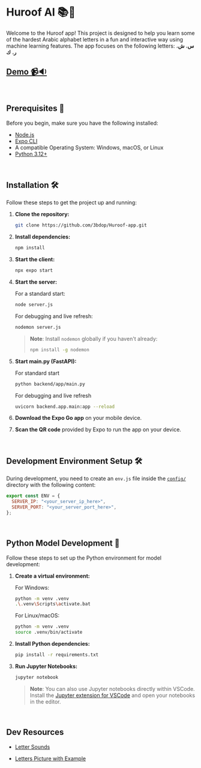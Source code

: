 # Huroof AI 📚🎉

Welcome to the Huroof app! This project is designed to help you learn some of the hardest Arabic alphabet letters in a fun and interactive way using machine learning features. The app focuses on the following letters:
**س**،
**ش**،
**ر**،
**ك**

## [Demo 📹🔉](https://i.imgur.com/iaj9uPy.mp4)

<br/>

## Prerequisites 🚀

Before you begin, make sure you have the following installed:

- [Node.js](https://nodejs.org/)
- [Expo CLI](https://docs.expo.dev/get-started/installation/)
- A compatible Operating System: Windows, macOS, or Linux
- [Python 3.12+](https://www.python.org/downloads/)

<br/>

## Installation 🛠️

Follow these steps to get the project up and running:

1. **Clone the repository:**

   ```bash
   git clone https://github.com/3bdop/Huroof-app.git
   ```

2. **Install dependencies:**

   ```bash
   npm install
   ```

3. **Start the client:**

   ```bash
   npx expo start
   ```

4. **Start the server:**

   For a standard start:

   ```bash
   node server.js
   ```

   For debugging and live refresh:

   ```bash
   nodemon server.js
   ```

   > **Note**: Install `nodemon` globally if you haven't already:
   >
   > ```bash
   > npm install -g nodemon
   > ```

5. **Start main.py (FastAPI):**

   For standard start

   ```bash
   python backend/app/main.py
   ```

   For debugging and live refresh

   ```bash
   uvicorn backend.app.main:app --reload
   ```

6. **Download the Expo Go app** on your mobile device.

7. **Scan the QR code** provided by Expo to run the app on your device.

<br/>

## Development Environment Setup 🛠️

During development, you need to create an `env.js` file inside the [`config/`](./config/) directory with the following content:

```javascript
export const ENV = {
  SERVER_IP: "<your_server_ip_here>",
  SERVER_PORT: "<your_server_port_here>",
};
```

<br/>

## Python Model Development 🐍

Follow these steps to set up the Python environment for model development:

1. **Create a virtual environment:**

   For Windows:

   ```bash
   python -m venv .venv
   .\.venv\Scripts\activate.bat
   ```

   For Linux/macOS:

   ```bash
   python -m venv .venv
   source .venv/bin/activate
   ```

2. **Install Python dependencies:**

   ```bash
   pip install -r requirements.txt
   ```

3. **Run Jupyter Notebooks:**

   ```bash
   jupyter notebook
   ```

   > **Note**: You can also use Jupyter notebooks directly within VSCode. Install the [Jupyter extension for VSCode](https://marketplace.visualstudio.com/items?itemName=ms-toolsai.jupyter) and open your notebooks in the editor.

<br/>

## Dev Resources

- [Letter Sounds](https://www.arabicreadingcourse.com/learn-the-arabic-alphabet.php)
<!-- [Letter Picture with Example - Pinterest](https://in.pinterest.com/pin/626211523219298954/) -->
- [Letters Picture with Example](https://warq.net/2021/05/08/%D8%AD%D8%B1%D9%88%D9%81-%D8%A7%D9%84%D8%A3%D8%A8%D8%AC%D8%AF%D9%8A%D8%A9-%D8%A7%D9%84%D8%B9%D8%B1%D8%A8%D9%8A%D8%A9-%D9%85%D9%84%D9%88%D9%86%D8%A9/)
